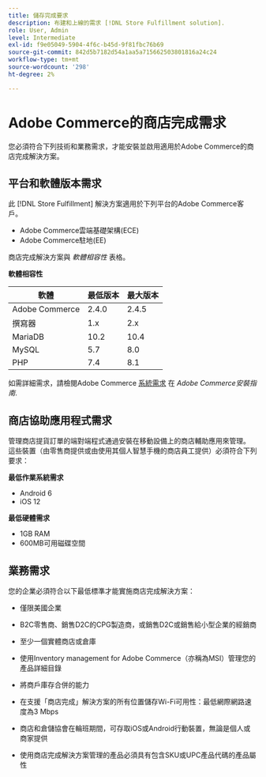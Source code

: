 ```yaml
---
title: 儲存完成要求
description: 布建和上線的需求 [!DNL Store Fulfillment solution].
role: User, Admin
level: Intermediate
exl-id: f9e05049-5904-4f6c-b45d-9f81fbc76b69
source-git-commit: 842d5b7182d54a1aa5a715662503801816a24c24
workflow-type: tm+mt
source-wordcount: '298'
ht-degree: 2%

---
```


# Adobe Commerce的商店完成需求

您必須符合下列技術和業務需求，才能安裝並啟用適用於Adobe Commerce的商店完成解決方案。

## 平台和軟體版本需求

此 [!DNL Store Fulfillment] 解決方案適用於下列平台的Adobe Commerce客戶。

- Adobe Commerce雲端基礎架構(ECE)
- Adobe Commerce駐地(EE)

商店完成解決方案與 *軟體相容性* 表格。

**軟體相容性**

| **軟體** | **最低版本** | **最大版本** |
|----------------|---------------------|---------------------|
| Adobe Commerce | 2.4.0 | 2.4.5 |
| 撰寫器 | 1.x | 2.x |
| MariaDB | 10.2 | 10.4 |
| MySQL | 5.7 | 8.0 |
| PHP | 7.4 | 8.1 |

如需詳細需求，請檢閱Adobe Commerce [系統需求](https://experienceleague.adobe.com/docs/commerce-operations/installation-guide/system-requirements.html) 在 *Adobe Commerce安裝指南*.

## 商店協助應用程式需求

管理商店提貨訂單的端對端程式通過安裝在移動設備上的商店輔助應用來管理。 這些裝置（由零售商提供或由使用其個人智慧手機的商店員工提供）必須符合下列要求：

**最低作業系統需求**

- Android 6
- iOS 12

**最低硬體需求**

- 1GB RAM
- 600MB可用磁碟空間

## 業務需求

您的企業必須符合以下最低標準才能實施商店完成解決方案：

- 僅限美國企業

- B2C零售商、銷售D2C的CPG製造商，或銷售D2C或銷售給小型企業的經銷商

- 至少一個實體商店或倉庫

- 使用Inventory management for Adobe Commerce（亦稱為MSI）管理您的產品詳細目錄

- 將商戶庫存合併的能力

- 在支援「商店完成」解決方案的所有位置儲存Wi-Fi可用性：最低網際網路速度為3 Mbps

- 商店和倉儲協會在輪班期間，可存取iOS或Android行動裝置，無論是個人或商家提供

- 使用商店完成解決方案管理的產品必須具有包含SKU或UPC產品代碼的產品屬性
